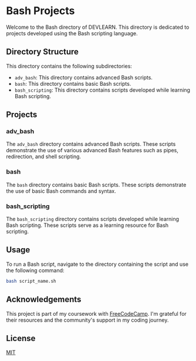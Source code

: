 # Bash Projects

Welcome to the Bash directory of DEVLEARN. This directory is dedicated to projects developed using the Bash scripting language.

## Directory Structure

This directory contains the following subdirectories:

- `adv_bash`: This directory contains advanced Bash scripts.
- `bash`: This directory contains basic Bash scripts.
- `bash_scripting`: This directory contains scripts developed while learning Bash scripting.

## Projects

### adv_bash

The `adv_bash` directory contains advanced Bash scripts. These scripts demonstrate the use of various advanced Bash features such as pipes, redirection, and shell scripting.

### bash

The `bash` directory contains basic Bash scripts. These scripts demonstrate the use of basic Bash commands and syntax.

### bash_scripting

The `bash_scripting` directory contains scripts developed while learning Bash scripting. These scripts serve as a learning resource for Bash scripting.

## Usage

To run a Bash script, navigate to the directory containing the script and use the following command:

```sh
bash script_name.sh
```

## Acknowledgements

This project is part of my coursework with [FreeCodeCamp](https://www.freecodecamp.org/). I'm grateful for their resources and the community's support in my coding journey.

## License

[MIT](https://choosealicense.com/licenses/mit/)
